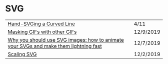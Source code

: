 # SVG

|  |  |
| :--- | :--- |
| [Hand-SVGing a Curved Line](https://www.youtube.com/watch?v=pKMLPHfLN7k) | 4/11 |
| [Masking GIFs with other GIFs](https://css-tricks.com/masking-gifs-with-other-gifs/) | 12/9/2019 |
| [Why you should use SVG images: how to animate your SVGs and make them lightning fast](https://www.freecodecamp.org/news/a-fresh-perspective-at-why-when-and-how-to-use-svg/) | 12/7/2019 |
| [Scaling SVG](https://wattenberger.com/guide/scaling-svg) | 12/2/2019 |

